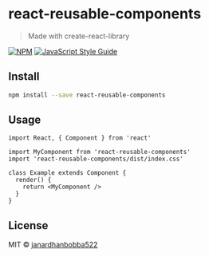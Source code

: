 # react-reusable-components

> Made with create-react-library

[![NPM](https://img.shields.io/npm/v/react-reusable-components.svg)](https://www.npmjs.com/package/react-reusable-components) [![JavaScript Style Guide](https://img.shields.io/badge/code_style-standard-brightgreen.svg)](https://standardjs.com)

## Install

```bash
npm install --save react-reusable-components
```

## Usage

```tsx
import React, { Component } from 'react'

import MyComponent from 'react-reusable-components'
import 'react-reusable-components/dist/index.css'

class Example extends Component {
  render() {
    return <MyComponent />
  }
}
```

## License

MIT © [janardhanbobba522](https://github.com/janardhanbobba522)
